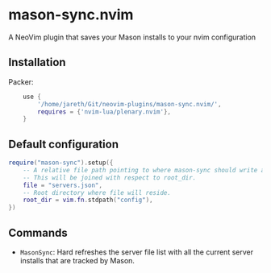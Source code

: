 # mason-sync.nvim
A NeoVim plugin that saves your Mason installs to your nvim configuration

## Installation

Packer:

```lua
    use {
        '/home/jareth/Git/neovim-plugins/mason-sync.nvim/',
        requires = {'nvim-lua/plenary.nvim'},
    }
```

## Default configuration

```lua
require("mason-sync").setup({
    -- A relative file path pointing to where mason-sync should write all installed Mason servers.
    -- This will be joined with respect to root_dir.
    file = "servers.json",
    -- Root directory where file will reside.
    root_dir = vim.fn.stdpath("config"),
})
```

## Commands

- `MasonSync`: Hard refreshes the server file list with all the current server installs that are
tracked by Mason.
